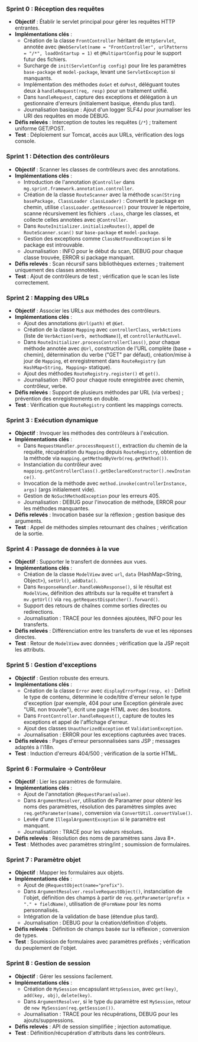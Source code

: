 
### Sprint 0 : Réception des requêtes
- **Objectif** : Établir le servlet principal pour gérer les requêtes HTTP entrantes.
- **Implémentations clés** :
  - Création de la classe `FrontController` héritant de `HttpServlet`, annotée avec `@WebServlet(name = "FrontController", urlPatterns = "/*", loadOnStartup = 1)` et `@MultipartConfig` pour le support futur des fichiers.
  - Surcharge de `init(ServletConfig config)` pour lire les paramètres `base-package` et `model-package`, levant une `ServletException` si manquants.
  - Implémentation des méthodes `doGet` et `doPost`, déléguant toutes deux à `handleRequest(req, resp)` pour un traitement unifié.
  - Dans `handleRequest`, capture des exceptions et délégation à un gestionnaire d'erreurs (initialement basique, étendu plus tard).
  - Journalisation basique : Ajout d'un logger SLF4J pour journaliser les URI des requêtes en mode DEBUG.
- **Défis relevés** : Interception de toutes les requêtes (`/*`) ; traitement uniforme GET/POST.
- **Test** : Déploiement sur Tomcat, accès aux URLs, vérification des logs console.

### Sprint 1 : Détection des contrôleurs
- **Objectif** : Scanner les classes de contrôleurs avec des annotations.
- **Implémentations clés** :
  - Introduction de l'annotation `@Controller` dans `mg.sprint.framework.annotation.controller`.
  - Création de la classe `RouteScanner` avec la méthode `scan(String basePackage, ClassLoader classLoader)` : Convertit le package en chemin, utilise `classLoader.getResource()` pour trouver le répertoire, scanne récursivement les fichiers `.class`, charge les classes, et collecte celles annotées avec `@Controller`.
  - Dans `RouteInitializer.initializeRoutes()`, appel de `RouteScanner.scan()` sur `base-package` et `model-package`.
  - Gestion des exceptions comme `ClassNotFoundException` si le package est introuvable.
  - Journalisation : INFO pour le début du scan, DEBUG pour chaque classe trouvée, ERROR si package manquant.
- **Défis relevés** : Scan récursif sans bibliothèques externes ; traitement uniquement des classes annotées.
- **Test** : Ajout de contrôleurs de test ; vérification que le scan les liste correctement.

### Sprint 2 : Mapping des URLs
- **Objectif** : Associer les URLs aux méthodes des contrôleurs.
- **Implémentations clés** :
  - Ajout des annotations `@Url(path)` et `@Get`.
  - Création de la classe `Mapping` avec `controllerClass`, `verbActions` (liste de `VerbAction(verb, methodName)`), et `controllerAuthLevel`.
  - Dans `RouteInitializer.processControllerClass()`, pour chaque méthode annotée avec `@Url`, construction de l'URL complète (base + chemin), détermination du verbe ("GET" par défaut), création/mise à jour de `Mapping`, et enregistrement dans `RouteRegistry` (un `HashMap<String, Mapping>` statique).
  - Ajout des méthodes `RouteRegistry.register()` et `get()`.
  - Journalisation : INFO pour chaque route enregistrée avec chemin, contrôleur, verbe.
- **Défis relevés** : Support de plusieurs méthodes par URL (via verbes) ; prévention des enregistrements en double.
- **Test** : Vérification que `RouteRegistry` contient les mappings corrects.

### Sprint 3 : Exécution dynamique
- **Objectif** : Invoquer les méthodes des contrôleurs à l'exécution.
- **Implémentations clés** :
  - Dans `RequestHandler.processRequest()`, extraction du chemin de la requête, récupération du `Mapping` depuis `RouteRegistry`, obtention de la méthode via `mapping.getMethodByVerb(req.getMethod())`.
  - Instanciation du contrôleur avec `mapping.getControllerClass().getDeclaredConstructor().newInstance()`.
  - Invocation de la méthode avec `method.invoke(controllerInstance, args)` (args initialement vide).
  - Gestion de `NoSuchMethodException` pour les erreurs 405.
  - Journalisation : DEBUG pour l'invocation de méthode, ERROR pour les méthodes manquantes.
- **Défis relevés** : Invocation basée sur la réflexion ; gestion basique des arguments.
- **Test** : Appel de méthodes simples retournant des chaînes ; vérification de la sortie.

### Sprint 4 : Passage de données à la vue
- **Objectif** : Supporter le transfert de données aux vues.
- **Implémentations clés** :
  - Création de la classe `ModelView` avec `url`, `data` (HashMap<String, Object>), `setUrl()`, `addData()`.
  - Dans `ResponseHandler.handleWebResponse()`, si le résultat est `ModelView`, définition des attributs sur la requête et transfert à `mv.getUrl()` via `req.getRequestDispatcher().forward()`.
  - Support des retours de chaînes comme sorties directes ou redirections.
  - Journalisation : TRACE pour les données ajoutées, INFO pour les transferts.
- **Défis relevés** : Différenciation entre les transferts de vue et les réponses directes.
- **Test** : Retour de `ModelView` avec données ; vérification que la JSP reçoit les attributs.

### Sprint 5 : Gestion d'exceptions
- **Objectif** : Gestion robuste des erreurs.
- **Implémentations clés** :
  - Création de la classe `Error` avec `displayErrorPage(resp, e)` : Définit le type de contenu, détermine le code/titre d'erreur selon le type d'exception (par exemple, 404 pour une Exception générale avec "URL non trouvée"), écrit une page HTML avec des boutons.
  - Dans `FrontController.handleRequest()`, capture de toutes les exceptions et appel de l'affichage d'erreur.
  - Ajout des classes `UnauthorizedException` et `ValidationException`.
  - Journalisation : ERROR pour les exceptions capturées avec traces.
- **Défis relevés** : Pages d'erreur personnalisées sans JSP ; messages adaptés à l'i18n.
- **Test** : Induction d'erreurs 404/500 ; vérification de la sortie HTML.

### Sprint 6 : Formulaire → Contrôleur
- **Objectif** : Lier les paramètres de formulaire.
- **Implémentations clés** :
  - Ajout de l'annotation `@RequestParam(value)`.
  - Dans `ArgumentResolver`, utilisation de Paranamer pour obtenir les noms des paramètres, résolution des paramètres simples avec `req.getParameter(name)`, conversion via `ConvertUtil.convertValue()`.
  - Levée d'une `IllegalArgumentException` si le paramètre est manquant.
  - Journalisation : TRACE pour les valeurs résolues.
- **Défis relevés** : Résolution des noms de paramètres sans Java 8+.
- **Test** : Méthodes avec paramètres string/int ; soumission de formulaires.

### Sprint 7 : Paramètre objet
- **Objectif** : Mapper les formulaires aux objets.
- **Implémentations clés** :
  - Ajout de `@RequestObject(name="prefix")`.
  - Dans `ArgumentResolver.resolveRequestObject()`, instanciation de l'objet, définition des champs à partir de `req.getParameter(prefix + "." + fieldName)`, utilisation de `@FormName` pour les noms personnalisés.
  - Intégration de la validation de base (étendue plus tard).
  - Journalisation : DEBUG pour la création/définition d'objets.
- **Défis relevés** : Définition de champs basée sur la réflexion ; conversion de types.
- **Test** : Soumission de formulaires avec paramètres préfixés ; vérification du peuplement de l'objet.

### Sprint 8 : Gestion de session
- **Objectif** : Gérer les sessions facilement.
- **Implémentations clés** :
  - Création de `MySession` encapsulant `HttpSession`, avec `get(key)`, `add(key, obj)`, `delete(key)`.
  - Dans `ArgumentResolver`, si le type du paramètre est `MySession`, retour de `new MySession(req.getSession())`.
  - Journalisation : TRACE pour les récupérations, DEBUG pour les ajouts/suppressions.
- **Défis relevés** : API de session simplifiée ; injection automatique.
- **Test** : Définition/récupération d'attributs dans les contrôleurs.

